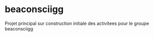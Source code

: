 # beaconsciigg
Projet principal sur construction initiale des activitees pour le groupe beaconsciigg

